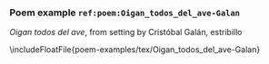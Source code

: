 ### Poem example `ref:poem:Oigan_todos_del_ave-Galan`

*Oigan todos del ave*, from setting by Cristóbal Galán, estribillo

\includeFloatFile{poem-examples/tex/Oigan_todos_del_ave-Galan}

